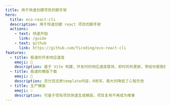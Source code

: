 ```yaml
---
title: 用于快速创建项目的脚手架
hero:
  title: eco-react-cli
  description: 用于快速创建 react 项目的脚手架
  actions:
    - text: 快速开始
      link: /guide
    - text: github
      link: https://github.com/Yicoding/eco-react-cli
features:
  - title: 极速的开发响应速度
    emoji: 🚀
    description: 基于 Vite 构建，开发时的响应速度极快，即时的热更新，带给你极致的开发体验。
  - title: 极速的模版下载
    emoji: 🎨
    description: 百分百还原template内容，0改写，极大的降低了心智负担
  - title: 生产模版
    emoji: ✨
    description: 可基于现有项目快速生成模版，项目复用不再成为难事
---
```

